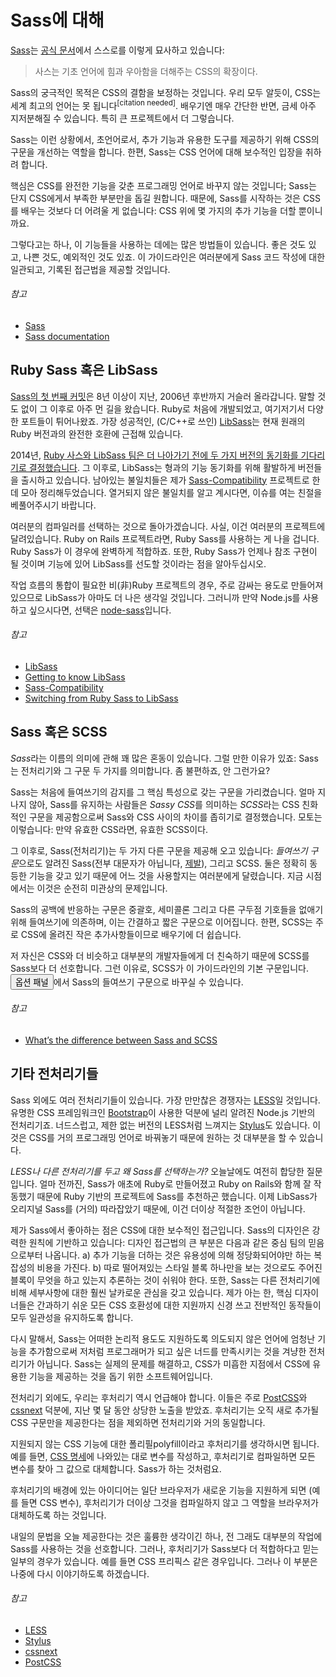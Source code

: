 
# Sass에 대해

[Sass](http://sass-lang.com)는 [공식 문서](http://sass-lang.com/documentation/file.SASS_REFERENCE.html)에서 스스로를 이렇게 묘사하고 있습니다:

> 사스는 기초 언어에 힘과 우아함을 더해주는 CSS의 확장이다.

Sass의 궁극적인 목적은 CSS의 결함을 보정하는 것입니다. 우리 모두 알듯이, CSS는 세계 최고의 언어는 못 됩니다<sup>[citation needed]</sup>. 배우기엔 매우 간단한 반면, 금세 아주 지저분해질 수 있습니다. 특히 큰 프로젝트에서 더 그렇습니다.

Sass는 이런 상황에서, 초언어로서, 추가 기능과 유용한 도구를 제공하기 위해 CSS의 구문을 개선하는 역할을 합니다. 한편, Sass는 CSS 언어에 대해 보수적인 입장을 취하려 합니다.

핵심은 CSS를 완전한 기능을 갖춘 프로그래밍 언어로 바꾸지 않는 것입니다; Sass는 단지 CSS에게서 부족한 부분만을 돕길 원합니다. 때문에, Sass를 시작하는 것은 CSS를 배우는 것보다 더 어려울 게 없습니다: CSS 위에 몇 가지의 추가 기능을 더할 뿐이니까요.

그렇다고는 하나, 이 기능들을 사용하는 데에는 많은 방법들이 있습니다. 좋은 것도 있고, 나쁜 것도, 예외적인 것도 있죠. 이 가이드라인은 여러분에게 Sass 코드 작성에 대한 일관되고, 기록된 접근법을 제공할 것입니다.

###### 참고

* [Sass](http://sass-lang.com)
* [Sass documentation](http://sass-lang.com/documentation/file.SASS_REFERENCE.html)

## Ruby Sass 혹은 LibSass

[Sass의 첫 번째 커밋](https://github.com/hcatlin/sass/commit/fa5048ba405619273e474a50400c7243fbff54fe)은 8년 이상이 지난, 2006년 후반까지 거슬러 올라갑니다. 말할 것도 없이 그 이후로 아주 먼 길을 왔습니다. Ruby로 처음에 개발되었고, 여기저기서 다양한 포트들이 튀어나왔죠. 가장 성공적인, (C/C++로 쓰인) [LibSass](https://github.com/sass/libsass)는 현재 원래의 Ruby 버전과의 완전한 호환에 근접해 있습니다.

2014년, [Ruby 사스와 LibSass 팀은 더 나아가기 전에 두 가지 버전의 동기화를 기다리기로 결정했습니다](https://github.com/sass/libsass/wiki/The-LibSass-Compatibility-Plan). 그 이후로, LibSass는 형과의 기능 동기화를 위해 활발하게 버전들을 출시하고 있습니다. 남아있는 불일치들은 제가 [Sass-Compatibility](http://sass-compatibility.github.io) 프로젝트로 한데 모아 정리해두었습니다. 열거되지 않은 불일치를 알고 계시다면, 이슈를 여는 친절을 베풀어주시기 바랍니다.

여러분의 컴파일러를 선택하는 것으로 돌아가겠습니다. 사실, 이건 여러분의 프로젝트에 달려있습니다. Ruby on Rails 프로젝트라면, Ruby Sass를 사용하는 게 나을 겁니다. Ruby Sass가 이 경우에 완벽하게 적합하죠. 또한, Ruby Sass가 언제나 참조 구현이 될 것이며 기능에 있어 LibSass를 선도할 것이라는 점을 알아두십시오.

작업 흐름의 통합이 필요한 비(非)Ruby 프로젝트의 경우, 주로 감싸는 용도로 만들어져 있으므로 LibSass가 아마도 더 나은 생각일 것입니다. 그러니까 만약 Node.js를 사용하고 싶으시다면, 선택은 [node-sass](https://github.com/sass/node-sass)입니다.

###### 참고

* [LibSass](https://github.com/sass/libsass)
* [Getting to know LibSass](http://webdesign.tutsplus.com/articles/getting-to-know-libsass--cms-23114)
* [Sass-Compatibility](http://sass-compatibility.github.io)
* [Switching from Ruby Sass to LibSass](http://www.sitepoint.com/switching-ruby-sass-libsass/)

## Sass 혹은 SCSS

*Sass*라는 이름의 의미에 관해 꽤 많은 혼동이 있습니다. 그럴 만한 이유가 있죠: Sass는 전처리기와 그 구문 두 가지를 의미합니다. 좀 불편하죠, 안 그런가요?

Sass는 처음에 들여쓰기의 감지를 그 핵심 특성으로 갖는 구문을 가리켰습니다. 얼마 지나지 않아, Sass를 유지하는 사람들은 *Sassy CSS*를 의미하는 *SCSS*라는 CSS 친화적인 구문을 제공함으로써 Sass와 CSS 사이의 차이를 좁히기로 결정했습니다. 모토는 이렇습니다: 만약 유효한 CSS라면, 유효한 SCSS이다.

그 이후로, Sass(전처리기)는 두 가지 다른 구문을 제공해 오고 있습니다: *들여쓰기 구문*으로도 알려진 Sass(전부 대문자가 아닙니다, [제발](http://sassnotsass.com)), 그리고 SCSS. 둘은 정확히 동등한 기능을 갖고 있기 때문에 어느 것을 사용할지는 여러분에게 달렸습니다. 지금 시점에서는 이것은 순전히 미관상의 문제입니다.

Sass의 공백에 반응하는 구문은 중괄호, 세미콜론 그리고 다른 구두점 기호들을 없애기 위해 들여쓰기에 의존하며, 이는 간결하고 짧은 구문으로 이어집니다. 한편, SCSS는 주로 CSS에 올려진 작은 추가사항들이므로 배우기에 더 쉽습니다.

저 자신은 CSS와 더 비슷하고 대부분의 개발자들에게 더 친숙하기 때문에 SCSS를 Sass보다 더 선호합니다. 그런 이유로, SCSS가 이 가이드라인의 기본 구문입니다. <button type="button" data-modal-show="options-panel" class="link-like">옵션 패널</button>에서 Sass의 들여쓰기 구문으로 바꾸실 수 있습니다.

###### 참고

* [What’s the difference between Sass and SCSS](http://www.sitepoint.com/whats-difference-sass-scss/)

## 기타 전처리기들

Sass 외에도 여러 전처리기들이 있습니다. 가장 만만찮은 경쟁자는 [LESS](http://lesscss.org/)일 것입니다. 유명한 CSS 프레임워크인 [Bootstrap](http://getbootstrap.com/)이 사용한 덕분에 널리 알려진 Node.js 기반의 전처리기죠. 너드스럽고, 제한 없는 버전의 LESS처럼 느껴지는 [Stylus](http://learnboost.github.io/stylus/)도 있습니다. 이것은 CSS를 거의 프로그래밍 언어로 바꿔놓기 때문에 원하는 것 대부분을 할 수 있습니다.

*LESS나 다른 전처리기를 두고 왜 Sass를 선택하는가?* 오늘날에도 여전히 합당한 질문입니다. 얼마 전까진, Sass가 애초에 Ruby로 만들어졌고 Ruby on Rails와 함께 잘 작동했기 때문에 Ruby 기반의 프로젝트에 Sass를 추천하곤 했습니다. 이제 LibSass가 오리지널 Sass를 (거의) 따라잡았기 때문에, 이건 더이상 적절한 조언이 아닙니다.

제가 Sass에서 좋아하는 점은 CSS에 대한 보수적인 접근입니다. Sass의 디자인은 강력한 원칙에 기반하고 있습니다: 디자인 접근법의 큰 부분은 다음과 같은 중심 팀의 믿음으로부터 나옵니다. a) 추가 기능을 더하는 것은 유용성에 의해 정당화되어야만 하는 복잡성의 비용을 가진다. b) 따로 떨어져있는 스타일 블록 하나만을 보는 것으로도 주어진 블록이 무엇을 하고 있는지 추론하는 것이 쉬워야 한다. 또한, Sass는 다른 전처리기에 비해 세부사항에 대한 훨씬 날카로운 관심을 갖고 있습니다. 제가 아는 한, 핵심 디자이너들은 간과하기 쉬운 모든 CSS 호환성에 대한 지원까지 신경 쓰고 전반적인 동작들이 모두 일관성을 유지하도록 합니다.

다시 말해서, Sass는 어떠한 논리적 용도도 지원하도록 의도되지 않은 언어에 엄청난 기능을 추가함으로써 저처럼 프로그래머가 되고 싶은 너드를 만족시키는 것을 겨냥한 전처리기가 아닙니다. Sass는 실제의 문제를 해결하고, CSS가 미흡한 지점에서 CSS에 유용한 기능을 제공하는 것을 돕기 위한 소프트웨어입니다.

전처리기 외에도, 우리는 후처리기 역시 언급해야 합니다. 이들은 주로 [PostCSS](https://github.com/postcss/postcss)와 [cssnext](https://cssnext.github.io/) 덕분에, 지난 몇 달 동안 상당한 노출을 받았죠. 후처리기는 오직 새로 추가될 CSS 구문만을 제공한다는 점을 제외하면 전처리기와 거의 동일합니다.

지원되지 않는 CSS 기능에 대한 폴리필polyfill이라고 후처리기를 생각하시면 됩니다. 예를 들면, [CSS 명세](http://dev.w3.org/csswg/css-variables/)에 나와있는 대로 변수를 작성하고, 후처리기로 컴파일하면 모든 변수를 찾아 그 값으로 대체합니다. Sass가 하는 것처럼요.

후처리기의 배경에 있는 아이디어는 일단 브라우저가 새로운 기능을 지원하게 되면 (예를 들면 CSS 변수), 후처리기가 더이상 그것을 컴파일하지 않고 그 역할을 브라우저가 대체하도록 하는 것입니다.

내일의 문법을 오늘 제공한다는 것은 훌륭한 생각이긴 하나, 전 그래도 대부분의 작업에 Sass를 사용하는 것을 선호합니다. 그러나, 후처리기가 Sass보다 더 적합하다고 믿는 일부의 경우가 있습니다. 예를 들면 CSS 프리픽스 같은 경우입니다. 그러나 이 부분은 나중에 다시 이야기하도록 하겠습니다.

###### 참고

* [LESS](http://lesscss.org/)
* [Stylus](http://learnboost.github.io/stylus/)
* [cssnext](https://cssnext.github.io/)
* [PostCSS](https://github.com/postcss/postcss)

